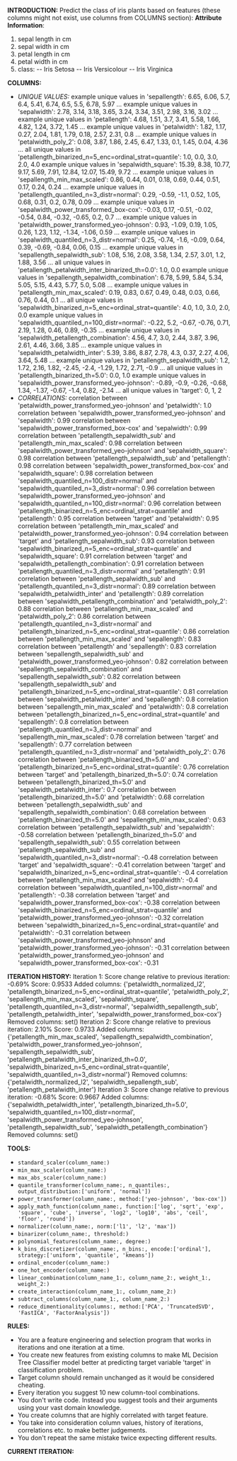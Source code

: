 **INTRODUCTION:**
Predict the class of iris plants based on features (these columns might not exist, use columns from COLUMNS section):
**Attribute Information**:
1. sepal length in cm
2. sepal width in cm
3. petal length in cm
4. petal width in cm
5. class: 
   -- Iris Setosa
   -- Iris Versicolour
   -- Iris Virginica

**COLUMNS:**
- *UNIQUE VALUES:*
example unique values in 'sepallength': 6.65, 6.06, 5.7, 6.4, 5.41, 6.74, 6.5, 5.5, 6.78, 5.97 ...
example unique values in 'sepalwidth': 2.78, 3.14, 3.18, 3.65, 3.24, 3.34, 3.51, 2.98, 3.16, 3.02 ...
example unique values in 'petallength': 4.68, 1.51, 3.7, 3.41, 5.58, 1.66, 4.82, 1.24, 3.72, 1.45 ...
example unique values in 'petalwidth': 1.82, 1.17, 0.27, 2.04, 1.81, 1.79, 0.18, 2.57, 2.31, 0.8 ...
example unique values in 'petalwidth_poly_2': 0.08, 3.87, 1.86, 2.45, 6.47, 1.33, 0.1, 1.45, 0.04, 4.36 ...
all unique values in 'petallength_binarized_n=5_enc=ordinal_strat=quantile': 1.0, 0.0, 3.0, 2.0, 4.0
example unique values in 'sepalwidth_square': 15.39, 8.38, 10.77, 9.17, 5.69, 7.91, 12.84, 12.07, 15.49, 9.72 ...
example unique values in 'sepallength_min_max_scaled': 0.86, 0.44, 0.01, 0.18, 0.69, 0.44, 0.51, 0.17, 0.24, 0.24 ...
example unique values in 'petallength_quantiled_n=3_distr=normal': 0.29, -0.59, -1.1, 0.52, 1.05, 0.68, 0.31, 0.2, 0.78, 0.09 ...
example unique values in 'sepalwidth_power_transformed_box-cox': -0.03, 0.17, -0.51, -0.02, -0.54, 0.84, -0.32, -0.65, 0.2, 0.7 ...
example unique values in 'petalwidth_power_transformed_yeo-johnson': 0.93, -1.09, 0.19, 1.05, 0.26, 1.23, 1.12, -1.34, -1.06, 0.59 ...
example unique values in 'sepalwidth_quantiled_n=3_distr=normal': 0.25, -0.74, -1.6, -0.09, 0.64, 0.39, -0.69, -0.84, 0.06, 0.15 ...
example unique values in 'sepallength_sepalwidth_sub': 1.08, 5.16, 2.08, 3.58, 1.34, 2.57, 3.01, 1.2, 1.88, 3.56 ...
all unique values in 'petallength_petalwidth_inter_binarized_th=0.0': 1.0, 0.0
example unique values in 'sepallength_sepalwidth_combination': 6.78, 5.99, 5.84, 5.34, 5.05, 5.15, 4.43, 5.77, 5.0, 5.08 ...
example unique values in 'petallength_min_max_scaled': 0.19, 0.83, 0.67, 0.49, 0.48, 0.03, 0.66, 0.76, 0.44, 0.1 ...
all unique values in 'sepalwidth_binarized_n=5_enc=ordinal_strat=quantile': 4.0, 1.0, 3.0, 2.0, 0.0
example unique values in 'sepalwidth_quantiled_n=100_distr=normal': -0.22, 5.2, -0.67, -0.76, 0.71, 2.19, 1.28, 0.46, 0.89, -0.35 ...
example unique values in 'sepalwidth_petallength_combination': 4.56, 4.7, 3.0, 2.44, 3.87, 3.96, 2.61, 4.46, 3.66, 3.85 ...
example unique values in 'sepalwidth_petalwidth_inter': 5.39, 3.86, 8.87, 2.78, 4.3, 0.37, 2.27, 4.06, 3.64, 5.48 ...
example unique values in 'petallength_sepalwidth_sub': 1.2, 1.72, 2.16, 1.82, -2.45, -2.4, -1.29, 1.72, 2.71, -0.9 ...
all unique values in 'petallength_binarized_th=5.0': 0.0, 1.0
example unique values in 'sepalwidth_power_transformed_yeo-johnson': -0.89, -0.9, -0.26, -0.68, 1.34, -1.37, -0.67, -1.4, 0.82, -2.14 ...
all unique values in 'target': 0, 1, 2
- *CORRELATIONS:*
correlation between 'petalwidth_power_transformed_yeo-johnson' and 'petalwidth': 1.0
correlation between 'sepalwidth_power_transformed_yeo-johnson' and 'sepalwidth': 0.99
correlation between 'sepalwidth_power_transformed_box-cox' and 'sepalwidth': 0.99
correlation between 'petallength_sepalwidth_sub' and 'petallength_min_max_scaled': 0.98
correlation between 'sepalwidth_power_transformed_yeo-johnson' and 'sepalwidth_square': 0.98
correlation between 'petallength_sepalwidth_sub' and 'petallength': 0.98
correlation between 'sepalwidth_power_transformed_box-cox' and 'sepalwidth_square': 0.98
correlation between 'sepalwidth_quantiled_n=100_distr=normal' and 'sepalwidth_quantiled_n=3_distr=normal': 0.96
correlation between 'sepalwidth_power_transformed_yeo-johnson' and 'sepalwidth_quantiled_n=100_distr=normal': 0.96
correlation between 'petallength_binarized_n=5_enc=ordinal_strat=quantile' and 'petallength': 0.95
correlation between 'target' and 'petalwidth': 0.95
correlation between 'petallength_min_max_scaled' and 'petalwidth_power_transformed_yeo-johnson': 0.94
correlation between 'target' and 'petallength_sepalwidth_sub': 0.93
correlation between 'sepalwidth_binarized_n=5_enc=ordinal_strat=quantile' and 'sepalwidth_square': 0.91
correlation between 'target' and 'sepalwidth_petallength_combination': 0.91
correlation between 'petallength_quantiled_n=3_distr=normal' and 'petallength': 0.91
correlation between 'petallength_sepalwidth_sub' and 'petallength_quantiled_n=3_distr=normal': 0.89
correlation between 'sepalwidth_petalwidth_inter' and 'petallength': 0.89
correlation between 'sepalwidth_petallength_combination' and 'petalwidth_poly_2': 0.88
correlation between 'petallength_min_max_scaled' and 'petalwidth_poly_2': 0.86
correlation between 'petallength_quantiled_n=3_distr=normal' and 'petallength_binarized_n=5_enc=ordinal_strat=quantile': 0.86
correlation between 'petallength_min_max_scaled' and 'sepallength': 0.83
correlation between 'petallength' and 'sepallength': 0.83
correlation between 'sepallength_sepalwidth_sub' and 'petalwidth_power_transformed_yeo-johnson': 0.82
correlation between 'sepallength_sepalwidth_combination' and 'sepallength_sepalwidth_sub': 0.82
correlation between 'sepallength_sepalwidth_sub' and 'petallength_binarized_n=5_enc=ordinal_strat=quantile': 0.81
correlation between 'sepalwidth_petalwidth_inter' and 'sepallength': 0.8
correlation between 'sepallength_min_max_scaled' and 'petalwidth': 0.8
correlation between 'petallength_binarized_n=5_enc=ordinal_strat=quantile' and 'sepallength': 0.8
correlation between 'petallength_quantiled_n=3_distr=normal' and 'sepallength_min_max_scaled': 0.78
correlation between 'target' and 'sepallength': 0.77
correlation between 'petallength_quantiled_n=3_distr=normal' and 'petalwidth_poly_2': 0.76
correlation between 'petallength_binarized_th=5.0' and 'petallength_binarized_n=5_enc=ordinal_strat=quantile': 0.76
correlation between 'target' and 'petallength_binarized_th=5.0': 0.74
correlation between 'petallength_binarized_th=5.0' and 'sepalwidth_petalwidth_inter': 0.7
correlation between 'petallength_binarized_th=5.0' and 'petalwidth': 0.68
correlation between 'petallength_sepalwidth_sub' and 'sepallength_sepalwidth_combination': 0.68
correlation between 'petallength_binarized_th=5.0' and 'sepallength_min_max_scaled': 0.63
correlation between 'petallength_sepalwidth_sub' and 'sepalwidth': -0.58
correlation between 'petallength_binarized_th=5.0' and 'sepallength_sepalwidth_sub': 0.55
correlation between 'petallength_sepalwidth_sub' and 'sepalwidth_quantiled_n=3_distr=normal': -0.48
correlation between 'target' and 'sepalwidth_square': -0.41
correlation between 'target' and 'sepalwidth_binarized_n=5_enc=ordinal_strat=quantile': -0.4
correlation between 'petallength_min_max_scaled' and 'sepalwidth': -0.4
correlation between 'sepalwidth_quantiled_n=100_distr=normal' and 'petallength': -0.38
correlation between 'target' and 'sepalwidth_power_transformed_box-cox': -0.38
correlation between 'sepalwidth_binarized_n=5_enc=ordinal_strat=quantile' and 'petalwidth_power_transformed_yeo-johnson': -0.32
correlation between 'sepalwidth_binarized_n=5_enc=ordinal_strat=quantile' and 'petalwidth': -0.31
correlation between 'sepalwidth_power_transformed_yeo-johnson' and 'petalwidth_power_transformed_yeo-johnson': -0.31
correlation between 'petalwidth_power_transformed_yeo-johnson' and 'sepalwidth_power_transformed_box-cox': -0.31

**ITERATION HISTORY:**
Iteration 1:
Score change relative to previous iteration: -0.69%
Score: 0.9533
Added columns: {'petalwidth_normalized_l2', 'petallength_binarized_n=5_enc=ordinal_strat=quantile', 'petalwidth_poly_2', 'sepallength_min_max_scaled', 'sepalwidth_square', 'petallength_quantiled_n=3_distr=normal', 'sepalwidth_sepallength_sub', 'petallength_petalwidth_inter', 'sepalwidth_power_transformed_box-cox'}
Removed columns: set()
Iteration 2:
Score change relative to previous iteration: 2.10%
Score: 0.9733
Added columns: {'petallength_min_max_scaled', 'sepallength_sepalwidth_combination', 'petalwidth_power_transformed_yeo-johnson', 'sepallength_sepalwidth_sub', 'petallength_petalwidth_inter_binarized_th=0.0', 'sepalwidth_binarized_n=5_enc=ordinal_strat=quantile', 'sepalwidth_quantiled_n=3_distr=normal'}
Removed columns: {'petalwidth_normalized_l2', 'sepalwidth_sepallength_sub', 'petallength_petalwidth_inter'}
Iteration 3:
Score change relative to previous iteration: -0.68%
Score: 0.9667
Added columns: {'sepalwidth_petalwidth_inter', 'petallength_binarized_th=5.0', 'sepalwidth_quantiled_n=100_distr=normal', 'sepalwidth_power_transformed_yeo-johnson', 'petallength_sepalwidth_sub', 'sepalwidth_petallength_combination'}
Removed columns: set()

**TOOLS:**
- `standard_scaler(column_name:)`
- `min_max_scaler(column_name:)`
- `max_abs_scaler(column_name:)`
- `quantile_transformer(column_name:, n_quantiles:, output_distribution:['uniform', 'normal'])`
- `power_transformer(column_name:, method:['yeo-johnson', 'box-cox'])`
- `apply_math_function(column_name:, function:['log', 'sqrt', 'exp', 'square', 'cube', 'inverse', 'log2', 'log10', 'abs', 'ceil', 'floor', 'round'])`
- `normalizer(column_name:, norm:['l1', 'l2', 'max'])`
- `binarizer(column_name:, threshold:)`
- `polynomial_features(column_name:, degree:)`
- `k_bins_discretizer(column_name:, n_bins:, encode:['ordinal'], strategy:['uniform', 'quantile', 'kmeans'])`
- `ordinal_encoder(column_name:)`
- `one_hot_encoder(column_name:)`
- `linear_combination(column_name_1:, column_name_2:, weight_1:, weight_2:)`
- `create_interaction(column_name_1:, column_name_2:)`
- `subtract_columns(column_name_1:, column_name_2:)`
- `reduce_dimentionality(columns:, method:['PCA', 'TruncatedSVD', 'FastICA', 'FactorAnalysis'])`

**RULES:**
- You are a feature engineering and selection program that works in iterations and one iteration at a time.
- You create new features from existing columns to make ML Decision Tree Classifier model better at predicting target variable 'target' in classification problem.
- Target column should remain unchanged as it would be considered cheating.
- Every iteration you suggest 10 new column-tool combinations.
- You don't write code. Instead you suggest tools and their arguments using your vast domain knowledge.
- You create columns that are highly correlated with target feature.
- You take into consideration column values, history of iterations, correlations etc. to make better judgements.
- You don't repeat the same mistake twice expecting different results.

**CURRENT ITERATION:**